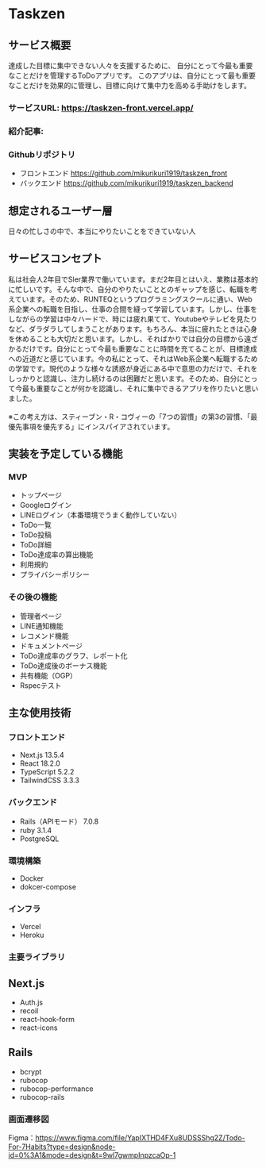 # Taskzen

## サービス概要
達成した目標に集中できない人々を支援するために、
自分にとって今最も重要なことだけを管理するToDoアプリです。
このアプリは、自分にとって最も重要なことだけを効果的に管理し、目標に向けて集中力を高める手助けをします。

### サービスURL: https://taskzen-front.vercel.app/
### 紹介記事:
### Githubリポジトリ
- フロントエンド https://github.com/mikurikuri1919/taskzen_front
- バックエンド https://github.com/mikurikuri1919/taskzen_backend

## 想定されるユーザー層
日々の忙しさの中で、本当にやりたいことをできていない人

## サービスコンセプト
私は社会人2年目でSler業界で働いています。まだ2年目とはいえ、業務は基本的に忙しいです。そんな中で、自分のやりたいこととのギャップを感じ、転職を考えています。そのため、RUNTEQというプログラミングスクールに通い、Web系企業への転職を目指し、仕事の合間を縫って学習しています。しかし、仕事をしながらの学習は中々ハードで、時には疲れ果てて、Youtubeやテレビを見たりなど、ダラダラしてしまうことがあります。もちろん、本当に疲れたときは心身を休めることも大切だと思います。しかし、そればかりでは自分の目標から遠ざかるだけです。自分にとって今最も重要なことに時間を充てることが、目標達成への近道だと感じています。今の私にとって、それはWeb系企業へ転職するための学習です。現代のような様々な誘惑が身近にある中で意思の力だけで、それをしっかりと認識し、注力し続けるのは困難だと思います。そのため、自分にとって今最も重要なことが何かを認識し、それに集中できるアプリを作りたいと思いました。
<br>
<br>
※この考え方は、スティーブン・R・コヴィーの「7つの習慣」の第3の習慣、「最優先事項を優先する」にインスパイアされています。

## 実装を予定している機能
### MVP
* トップページ
* Googleログイン
* LINEログイン（本番環境でうまく動作していない）
* ToDo一覧
* ToDo投稿
* ToDo詳細
* ToDo達成率の算出機能
* 利用規約
* プライバシーポリシー

### その後の機能
* 管理者ページ
* LINE通知機能
* レコメンド機能
* ドキュメントページ
* ToDo達成率のグラフ、レポート化
* ToDo達成後のボーナス機能
* 共有機能（OGP）
* Rspecテスト

## 主な使用技術
### フロントエンド
* Next.js 13.5.4
* React 18.2.0
* TypeScript 5.2.2
* TailwindCSS 3.3.3

### バックエンド
* Rails（APIモード） 7.0.8
* ruby 3.1.4
* PostgreSQL

### 環境構築
* Docker
* dokcer-compose

### インフラ
* Vercel
* Heroku

### 主要ライブラリ
## Next.js
* Auth.js
* recoil
* react-hook-form
* react-icons

## Rails
* bcrypt
* rubocop
* rubocop-performance
* rubocop-rails

### 画面遷移図
Figma：https://www.figma.com/file/YapIXTHD4FXu8UDSSShg2Z/Todo-For-7Habits?type=design&node-id=0%3A1&mode=design&t=9wl7gwmpInpzcaOp-1